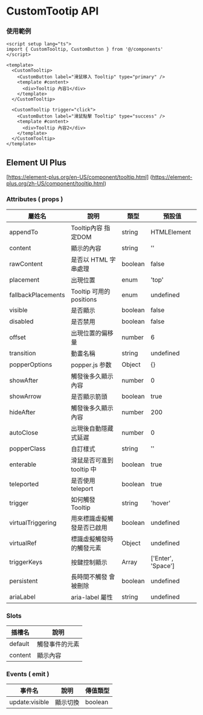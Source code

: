 # CustomTootip API

### 使用範例

```vue
<script setup lang="ts">
import { CustomTooltip, CustomButton } from '@/components'
</script>

<template>
  <CustomTooltip>
    <CustomButton label="滑鼠移入 Tooltip" type="primary" />
    <template #content>
      <div>Tooltip 內容1</div>
    </template>
  </CustomTooltip>

  <CustomTooltip trigger="click">
    <CustomButton label="滑鼠點擊 Tooltip" type="success" />
    <template #content>
      <div>Tooltip 內容2</div>
    </template>
  </CustomTooltip>
</template>
```

## Element UI Plus

[https://element-plus.org/en-US/component/tooltip.html]
(https://element-plus.org/zh-US/component/tooltip.html)

### Attributes ( props )

| 屬姓名             | 說明                     | 類型    | 預設值      |
| ------------------ | ----------------------- | ------- | ---------- |
| appendTo           | Tooltip內容 指定DOM      | string  | HTMLElement | undefined |
| content            | 顯示的內容               | string  | ''         |
| rawContent         | 是否以 HTML 字串處理      | boolean | false     |
| placement          | 出現位置                 | enum    | 'top'     |
| fallbackPlacements | Tooltip 可用的 positions | enum    | undefined |
| visible            | 是否顯示                 | boolean | false     |
| disabled           | 是否禁用                 | boolean | false     |
| offset             | 出現位置的偏移量          | number  | 6         |
| transition         | 動畫名稱                 | string  | undefined |
| popperOptions      | popper.js 参数           | Object  | {}        |
| showAfter          | 觸發後多久顯示內容        | number  | 0         |
| showArrow          | 是否顯示箭頭             | boolean | true       |
| hideAfter          | 觸發後多久顯示內容        | number  | 200       |
| autoClose          | 出現後自動隱藏式延遲      | number  | 0         |
| popperClass        | 自訂樣式                 | string  | ''        |
| enterable          | 滑鼠是否可進到 tooltip 中 | boolean | true      |
| teleported         | 是否使用 teleport        | boolean | true      |
| trigger            | 如何觸發 Tooltip         | string  | 'hover'   |
| virtualTriggering  | 用來標識虛擬觸發是否已啟用 | boolean | undefined |
| virtualRef         | 標識虛擬觸發時的觸發元素   | Object  | undefined |
| triggerKeys        | 按鍵控制顯示              | Array   | ['Enter', 'Space'] |
| persistent         | 長時間不觸發 會被刪除     | boolean | undefined |
| ariaLabel          | aria-label 屬性          | string  | undefined |

### Slots

| 插槽名  | 說明           |
| ------- | -------------- |
| default | 觸發事件的元素 |
| content | 顯示內容       |

### Events ( emit )

| 事件名         | 說明     | 傳值類型 |
| -------------- | -------- | -------- |
| update:visible | 顯示切換 | boolean  |
